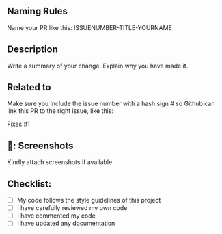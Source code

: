 ## Naming Rules

Name your PR like this: ISSUENUMBER-TITLE-YOURNAME

## Description

Write a summary of your change. Explain why you have made it.

## Related to

Make sure you include the issue number with a hash sign # so Github can link this PR to the right issue, like this:

Fixes #1

## 📸: Screenshots

Kindly attach screenshots if available

## Checklist:

- [ ] My code follows the style guidelines of this project
- [ ] I have carefully reviewed my own code
- [ ] I have commented my code
- [ ] I have updated any documentation
